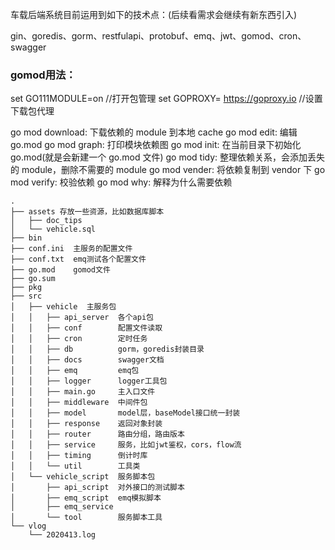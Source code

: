 车载后端系统目前运用到如下的技术点：(后续看需求会继续有新东西引入)

gin、goredis、gorm、restfulapi、protobuf、emq、jwt、gomod、cron、swagger


### gomod用法：

set GO111MODULE=on			//打开包管理
set GOPROXY= https://goproxy.io		//设置下载包代理

go mod download: 下载依赖的 module 到本地 cache
go mod edit: 编辑 go.mod
go mod graph: 打印模块依赖图
go mod init: 在当前目录下初始化 go.mod(就是会新建一个 go.mod 文件)
go mod tidy: 整理依赖关系，会添加丢失的 module，删除不需要的 module
go mod vender: 将依赖复制到 vendor 下
go mod verify: 校验依赖
go mod why: 解释为什么需要依赖

```
.
├── assets 存放一些资源，比如数据库脚本
│   ├── doc_tips
│   └── vehicle.sql
├── bin
├── conf.ini  主服务的配置文件
├── conf.txt  emq测试各个配置文件
├── go.mod    gomod文件
├── go.sum
├── pkg
├── src
│   ├── vehicle  主服务包
│   │   ├── api_server  各个api包
│   │   ├── conf        配置文件读取
│   │   ├── cron        定时任务
│   │   ├── db          gorm，goredis封装目录
│   │   ├── docs        swagger文档
│   │   ├── emq         emq包
│   │   ├── logger      logger工具包
│   │   ├── main.go     主入口文件
│   │   ├── middleware  中间件包
│   │   ├── model       model层，baseModel接口统一封装
│   │   ├── response    返回对象封装
│   │   ├── router      路由分组，路由版本
│   │   ├── service     服务，比如jwt鉴权，cors，flow流
│   │   ├── timing      倒计时库
│   │   └── util        工具类
│   └── vehicle_script  服务脚本包
│       ├── api_script  对外接口的测试脚本
│       ├── emq_script  emq模拟脚本
│       ├── emq_service 
│       └── tool        服务脚本工具
└── vlog
    └── 2020413.log
```



